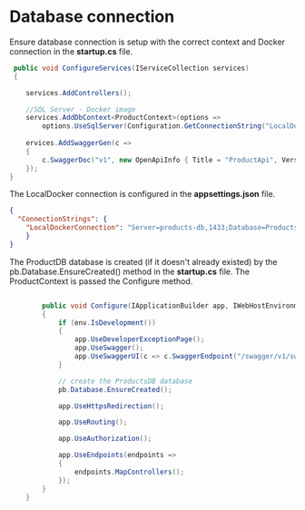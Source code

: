 # Database connection
Ensure database connection is setup with the correct context and Docker connection in the <strong>startup.cs</strong> file. 

```csharp
 public void ConfigureServices(IServiceCollection services)
 {

    services.AddControllers();

    //SQL Server - Docker image
    services.AddDbContext<ProductContext>(options =>
        options.UseSqlServer(Configuration.GetConnectionString("LocalDockerConnection")));        
            
    ervices.AddSwaggerGen(c =>
    {
        c.SwaggerDoc("v1", new OpenApiInfo { Title = "ProductApi", Version = "v1" });
    });
}

```

The LocalDocker connection is configured in the <strong>appsettings.json</strong> file.

```json
{
  "ConnectionStrings": {
    "LocalDockerConnection": "Server=products-db,1433;Database=ProductsDB;User ID=sa;Password=Passw0rd;Trusted_Connection=False;MultipleActiveResultSets=true"
    }
}

```
The ProductDB database is created (if it doesn't already existed) by the pb.Database.EnsureCreated() method in the <strong>startup.cs</strong> file.  The ProductContext is passed the Configure method.

```csharp

        public void Configure(IApplicationBuilder app, IWebHostEnvironment env, ProductContext pb)
        {
            if (env.IsDevelopment())
            {
                app.UseDeveloperExceptionPage();
                app.UseSwagger();
                app.UseSwaggerUI(c => c.SwaggerEndpoint("/swagger/v1/swagger.json", "ProductApi v1"));
            }

            // create the ProductsDB database
            pb.Database.EnsureCreated();

            app.UseHttpsRedirection();

            app.UseRouting();

            app.UseAuthorization();

            app.UseEndpoints(endpoints =>
            {
                endpoints.MapControllers();
            });
        }
    }
```